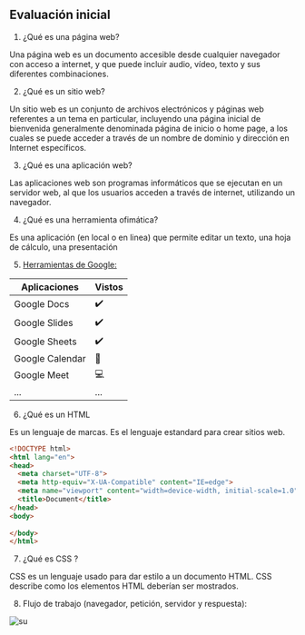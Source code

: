 ## Evaluación inicial
1. ¿Qué es una página web?

Una página web es un documento accesible desde cualquier navegador con acceso a internet, y que puede incluir audio, vídeo, texto y sus diferentes combinaciones.

2. ¿Qué es un sitio web?

Un sitio web es un conjunto de archivos electrónicos y páginas web referentes a un tema en particular, incluyendo una página inicial de bienvenida generalmente denominada página de inicio o home page, a los cuales se puede acceder a través de un nombre de dominio y dirección en Internet específicos.

3. ¿Qué es una aplicación web?

Las aplicaciones web son programas informáticos que se ejecutan en un servidor web, al que los usuarios acceden a través de internet, utilizando un navegador.

4. ¿Qué es una herramienta ofimática?

Es una aplicación (en local o en linea) que permite editar un texto, una hoja de cálculo, una
presentación

5. [Herramientas de Google:](https://www.google.com/intl/es-419/chrome/browser-tools/)

| Aplicaciones | Vistos |
| ------------ |:-------|
| Google Docs |:heavy_check_mark:|
| Google Slides |:heavy_check_mark:|
| Google Sheets |:heavy_check_mark:|
| Google Calendar |:calendar:|
| Google Meet |:computer:|
| ... | ... |

6. ¿Qué es un HTML 

Es un lenguaje de marcas. Es el lenguaje estandard para crear sitios web.

```html
<!DOCTYPE html>
<html lang="en">
<head>
  <meta charset="UTF-8">
  <meta http-equiv="X-UA-Compatible" content="IE=edge">
  <meta name="viewport" content="width=device-width, initial-scale=1.0">
  <title>Document</title>
</head>
<body>
  
</body>
</html>
```

7. ¿Qué es CSS ?

CSS es un lenguaje usado para dar estilo a un documento HTML. CSS describe como los
elementos HTML deberían ser mostrados.

8. Flujo de trabajo (navegador, petición, servidor y respuesta):

![su](https://helpx.adobe.com/content/dam/help/es/dreamweaver/using/web-applications/jcr%3Acontent/main-pars/image_0/ds_process_static.png.img.png)
